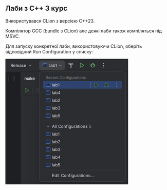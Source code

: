 ## Лаби з С++ 3 курс

Використувався CLion з версією С++23.

Компілятор GCC (bundle з CLion) але деякі лаби також компіляться під MSVC.

Для запуску конкретної лаби, використовуючи CLion, оберіть відповідний Run Configuration у списку:

![Приклад](screenshot.png "Приклад")
